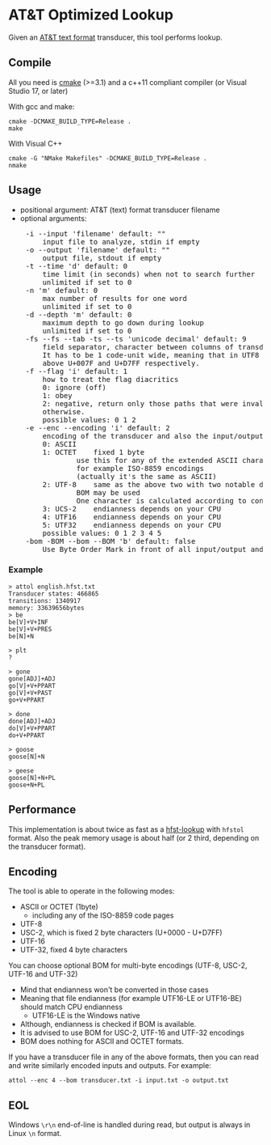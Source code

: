 # AT&T Optimized Lookup
Given an [AT&amp;T text format](https://github.com/hfst/hfst/wiki/HfstFst2Txt) transducer, this tool performs lookup.

## Compile
All you need is [cmake](https://cmake.org/) (>=3.1) and a c++11 compliant compiler (or Visual Studio 17, or later)

With gcc and make:

    cmake -DCMAKE_BUILD_TYPE=Release .
    make
 
With Visual C++
 
    cmake -G "NMake Makefiles" -DCMAKE_BUILD_TYPE=Release .
    nmake

## Usage
 - positional argument: AT&T (text) format transducer filename
 - optional arguments:
<PRE>
    -i --input 'filename' default: ""
        input file to analyze, stdin if empty
    -o --output 'filename' default: ""
        output file, stdout if empty
    -t --time 'd' default: 0
        time limit (in seconds) when not to search further
        unlimited if set to 0
    -n 'm' default: 0
        max number of results for one word
        unlimited if set to 0
    -d --depth 'm' default: 0
        maximum depth to go down during lookup
        unlimited if set to 0
    -fs --fs --tab -ts --ts 'unicode decimal' default: 9
        field separator, character between columns of transducer file
        It has to be 1 code-unit wide, meaning that in UTF8 and UTF16 you cannot use characters
        above U+007F and U+D7FF respectively.
    -f --flag 'i' default: 1
        how to treat the flag diacritics
        0: ignore (off)
        1: obey
        2: negative, return only those paths that were invalid flag-wise but correct analysis
        otherwise.
        possible values: 0 1 2
    -e --enc --encoding 'i' default: 2
        encoding of the transducer and also the input/output
        0: ASCII
        1: OCTET    fixed 1 byte
                use this for any of the extended ASCII character tables
                for example ISO-8859 encodings
                (actually it's the same as ASCII)
        2: UTF-8    same as the above two with two notable differences:
                BOM may be used
                One character is calculated according to continuation bytes
        3: UCS-2    endianness depends on your CPU
        4: UTF16    endianness depends on your CPU
        5: UTF32    endianness depends on your CPU
        possible values: 0 1 2 3 4 5
    -bom -BOM --bom --BOM 'b' default: false
        Use Byte Order Mark in front of all input/output and transducer file.
</PRE>
### Example

    > attol english.hfst.txt
    Transducer states: 466865
    transitions: 1340917
    memory: 33639656bytes
    > be
    be[V]+V+INF
    be[V]+V+PRES
    be[N]+N
    
    > plt
    ?

    > gone
    gone[ADJ]+ADJ
    go[V]+V+PPART
    go[V]+V+PAST
    go+V+PPART

    > done
    done[ADJ]+ADJ
    do[V]+V+PPART
    do+V+PPART

    > goose
    goose[N]+N

    > geese
    goose[N]+N+PL
    goose+N+PL
    
## Performance
This implementation is about twice as fast as a [hfst-lookup](https://github.com/hfst/hfst/wiki/HfstLookUp) with `hfstol` format.
Also the peak memory usage is about half (or 2 third, depending on the transducer format).

## Encoding
The tool is able to operate in the following modes:
 - ASCII or OCTET (1byte)
   - including any of the ISO-8859 code pages
 - UTF-8
 - USC-2, which is fixed 2 byte characters (U+0000 - U+D7FF)
 - UTF-16
 - UTF-32, fixed 4 byte characters

You can choose optional BOM for multi-byte encodings (UTF-8, USC-2, UTF-16 and UTF-32)
 - Mind that endianness won't be converted in those cases
 - Meaning that file endianness (for example UTF16-LE or UTF16-BE) should match CPU endianness
   - UTF16-LE is the Windows native
 - Although, endianness is checked if BOM is available.
 - It is advised to use BOM for USC-2, UTF-16 and UTF-32 encodings
 - BOM does nothing for ASCII and OCTET formats.
 
If you have a transducer file in any of the above formats, then you can read and write similarly encoded inputs and outputs. For example:

    attol --enc 4 --bom transducer.txt -i input.txt -o output.txt
## EOL
Windows `\r\n` end-of-line is handled during read, but output is always in Linux `\n` format.
